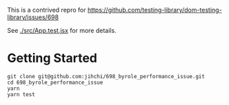 This is a contrived repro for https://github.com/testing-library/dom-testing-library/issues/698

See [./src/App.test.jsx](./src/App.test.jsx) for more details.

# Getting Started

```
git clone git@github.com:jihchi/698_byrole_performance_issue.git
cd 698_byrole_performance_issue
yarn
yarn test
```